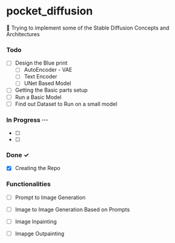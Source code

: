 # pocket_diffusion

:pinched_fingers:	 Trying to implement some of the Stable Diffusion Concepts and Architectures


### Todo 
- [ ] Design the Blue print
  - [ ] AutoEncoder - VAE
  - [ ] Text Encoder
  - [ ] UNet Based Model
- [ ] Getting the Basic parts setup
- [ ] Run a Basic Model
- [ ] Find out Dataset to Run on a small model
### In Progress ···

- [ ] 
- [ ] 

### Done ✓

- [x] Creating the Repo



### Functionalities

- [ ] Prompt to Image Generation
- [ ] Image to Image Generation Based on Prompts
- [ ] Image Inpainting 
- [ ] Imapge Outpainting 

